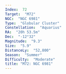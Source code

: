 ```yaml
---
Index:  72
Target:  "M72"
NGC:  "NGC 6981"
Type:  "Globular Cluster"
Constellation:  "Aquarius"
RA:  "20h 53.5m"
Dec:  "-12°32"
Magnitude:  "9.3"
Size:  "5.9"
DistanceLy:  "52,800"
Season:  "Summer"
Difficulty:  "Moderate"
title: "M72: NGC 6981"
---
```

